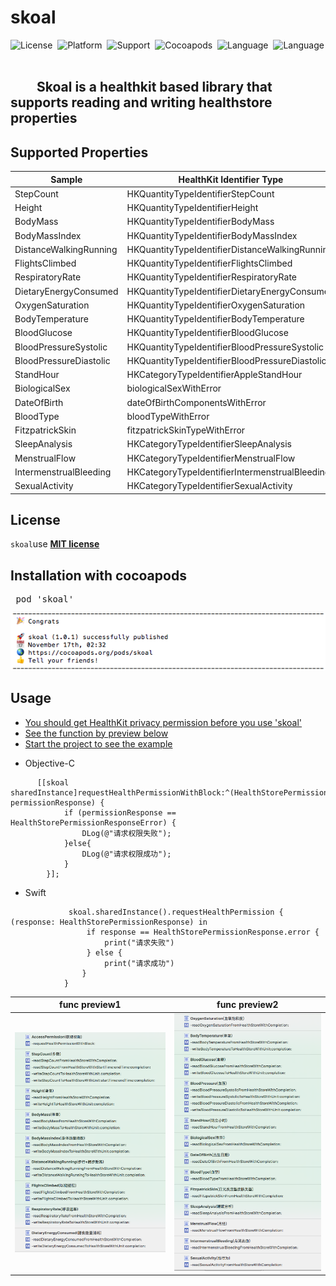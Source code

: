 # skoal
![License](https://img.shields.io/badge/License-MIT-orange.svg)&nbsp;
![Platform](https://img.shields.io/badge/Platform-iOS-yellowgreen.svg)&nbsp;
![Support](https://img.shields.io/badge/Support-iOS%208%2B-lightgrey.svg)&nbsp;
![Cocoapods](https://img.shields.io/badge/cocoapods-support-red.svg)&nbsp;
![Language](https://img.shields.io/badge/language-Objective--C-B9D3EE.svg)&nbsp;
![Language](https://img.shields.io/badge/language-Swift-red.svg)&nbsp;

## &emsp;&emsp;Skoal is a healthkit based library that supports reading and writing healthstore properties

## Supported Properties
|    Sample    |  HealthKit Identifier Type  |   Read   |   Write   |
|--------------|-----------------------------|----------|-----------|
|	StepCount	  | HKQuantityTypeIdentifierStepCount | ✓ | ✓ |
|	Height	  | HKQuantityTypeIdentifierHeight | ✓ | ✓ |
|	BodyMass	  | HKQuantityTypeIdentifierBodyMass | ✓ | ✓ ||
|	BodyMassIndex	  | HKQuantityTypeIdentifierBodyMassIndex | ✓ | ✓ |
|	DistanceWalkingRunning	| HKQuantityTypeIdentifierDistanceWalkingRunning | ✓ | ✓ |
|	FlightsClimbed  | HKQuantityTypeIdentifierFlightsClimbed | ✓ | ✓ |
|	RespiratoryRate	| HKQuantityTypeIdentifierRespiratoryRate | ✓ | ✓  |
|	DietaryEnergyConsumed  | HKQuantityTypeIdentifierDietaryEnergyConsumed | ✓ | ✓ |
|	OxygenSaturation	  | HKQuantityTypeIdentifierOxygenSaturation | ✓ |  |
|	BodyTemperature	  |	 HKQuantityTypeIdentifierBodyTemperature | ✓ | ✓ |
|	BloodGlucose	  | HKQuantityTypeIdentifierBloodGlucose | ✓ | ✓ |
|	BloodPressureSystolic  | HKQuantityTypeIdentifierBloodPressureSystolic | ✓ | ✓ |
|	BloodPressureDiastolic  | HKQuantityTypeIdentifierBloodPressureDiastolic | ✓ | ✓ |
|	StandHour	 | HKCategoryTypeIdentifierAppleStandHour | ✓ |  |
|	BiologicalSex	  | biologicalSexWithError | ✓ |  |
|	DateOfBirth	  |	 dateOfBirthComponentsWithError | ✓ |  |
|	BloodType	  |	 bloodTypeWithError | ✓ |  |
|	FitzpatrickSkin | fitzpatrickSkinTypeWithError | ✓ |  |
|	SleepAnalysis	  |	HKCategoryTypeIdentifierSleepAnalysis | ✓ |  |
|	MenstrualFlow	  | HKCategoryTypeIdentifierMenstrualFlow | ✓ |  |	
|	IntermenstrualBleeding  | HKCategoryTypeIdentifierIntermenstrualBleeding | ✓ |  |	
|	SexualActivity  | HKCategoryTypeIdentifierSexualActivity | ✓ |  |

## License
`skoal`use [__MIT license__][1]	

## Installation with cocoapods
<pre>
 pod 'skoal'
</pre>
![screenshot/cocoapods.png](screenshot/cocoapods.png)

## Usage
- [You should get HealthKit privacy permission before you use 'skoal'](#index1)
- [See the function by preview below](#index2)
- [Start the project to see the example](./skoal-example)

<a name='index1'></a>
- Objective-C
``` 
      [[skoal sharedInstance]requestHealthPermissionWithBlock:^(HealthStorePermissionResponse permissionResponse) {
            if (permissionResponse == HealthStorePermissionResponseError) {
                DLog(@"请求权限失败");
            }else{
                DLog(@"请求权限成功");
            }
        }];
```
- Swift
```
             skoal.sharedInstance().requestHealthPermission { (response: HealthStorePermissionResponse) in
                 if response == HealthStorePermissionResponse.error {
                     print("请求失败")
                 } else {
                     print("请求成功")
                }
			}
```
<a name='index2'></a>

func preview1  | func preview2
---------------|---------------
![screenshot/func1.png](screenshot/func1.png)  |  ![screenshot/func2.png](screenshot/func2.png)  


[1]: https://github.com/GREENBANYAN/skoal/blob/master/LICENSE "MIT License"
